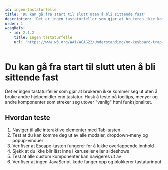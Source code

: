 ```yaml
---
id: ingen-tastaturfelle
title: 'Du kan gå fra start til slutt uten å bli sittende fast'
description: 'Det er ingen tastaturfeller som gjør at brukeren ikke kommer seg ut uten å bruke andre hjelpemidler enn tastatur. Husk å teste på tooltips, menyer og andre komponenter som streker seg utover "vanlig" html funksjonalitet.'
order: 1
wcagRefs:
  - id: 2.1.2
    title: Ingen tastaturfelle
    url: 'https://www.w3.org/WAI/WCAG22/Understanding/no-keyboard-trap'
---
```


# Du kan gå fra start til slutt uten å bli sittende fast

Det er ingen tastaturfeller som gjør at brukeren ikke kommer seg ut uten å bruke andre hjelpemidler enn tastatur. Husk å teste på tooltips, menyer og andre komponenter som streker seg utover "vanlig" html funksjonalitet.

## Hvordan teste

1. Naviger til alle interaktive elementer med Tab-tasten
2. Test at du kan komme deg ut av alle modaler, dropdown-meny og popup-vinduer
3. Verifiser at Escape-tasten fungerer for å lukke overlappende innhold
4. Sjekk at du ikke blir låst inne i karuseller eller slideshows
5. Test at alle custom komponenter kan navigeres ut av
6. Verifiser at ingen JavaScript-kode fanger opp og blokkerer tastaturinput

